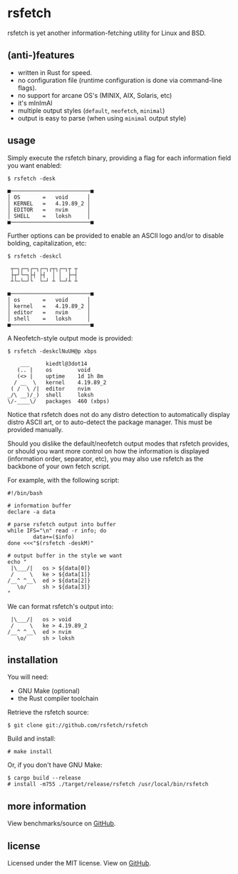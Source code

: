 # rsfetch

rsfetch is yet another information-fetching utility for Linux and BSD.

## (anti-)features
* written in Rust for speed.
* no configuration file (runtime configuration is done via command-line flags).
* no support for arcane OS's (MINIX, AIX, Solaris, etc)
* it's mInImAl
* multiple output styles (`default`, `neofetch`, `minimal`)
* output is easy to parse (when using `minimal` output style)

## usage

Simply execute the rsfetch binary, providing a flag for each information field
you want enabled:

```
$ rsfetch -desk

■─────────────────────────■
│ OS       =   void      │
│ KERNEL   =   4.19.89_2 │
│ EDITOR   =   nvim      │
│ SHELL    =   loksh     │
■─────────────────────────■
```

Further options can be provided to enable an ASCII logo and/or to disable
bolding, capitalization, etc:

```
$ rsfetch -deskcl

 ┬─┐┌─┐┌─┐┌─┐┌┬┐┌─┐┬ ┬
 ├┬┘└─┐├┤ ├┤  │ │  ├─┤
 ┴└─└─┘└  └─┘ ┴ └─┘┴ ┴

■─────────────────────────■
│ os       =   void      │
│ kernel   =   4.19.89_2 │
│ editor   =   nvim      │
│ shell    =   loksh     │
■─────────────────────────■
```

A Neofetch-style output mode is provided:

```
$ rsfetch -deskclNuUH@p xbps

    ___     kiedtl@3dot14
   (.. |    os        void
   (<> |    uptime    1d 1h 8m 
  / __  \   kernel    4.19.89_2
 ( /  \ /|  editor    nvim
_/\ __)/_)  shell     loksh
\/-____\/   packages  460 (xbps)
```

Notice that rsfetch does not do any distro detection to automatically display
distro ASCII art, or to auto-detect the package manager. This must be provided
manually.

Should you dislike the default/neofetch output modes that rsfetch provides,
or should you want more control on how the information is displayed
(information order, separator, etc), you may also use rsfetch as the backbone
of your own fetch script.

For example, with the following script:

```
#!/bin/bash

# information buffer
declare -a data

# parse rsfetch output into buffer
while IFS="\n" read -r info; do
        data+=($info)
done <<<"$(rsfetch -deskM)"

# output buffer in the style we want
echo "
 |\___/|   os > ${data[0]}
 /     \   ke > ${data[1]}
/__^ ^__\  ed > ${data[2]}
   \o/     sh > ${data[3]}
"
```

We can format rsfetch's output into:

```
 |\___/|   os > void
 /     \   ke > 4.19.89_2
/__^ ^__\  ed > nvim
   \o/     sh > loksh
```

## installation

You will need:

* GNU Make (optional)
* the Rust compiler toolchain

Retrieve the rsfetch source:

```
$ git clone git://github.com/rsfetch/rsfetch
```

Build and install:

```
# make install
```

Or, if you don't have GNU Make:

```
$ cargo build --release
# install -m755 ./target/release/rsfetch /usr/local/bin/rsfetch
```

## more information
View benchmarks/source on [GitHub](https://github.com/rsfetch/rsfetch).

## license

Licensed under the MIT license. View on [GitHub](https://raw.githubusercontent.com/rsfetch/rsfetch/master/LICENSE).
